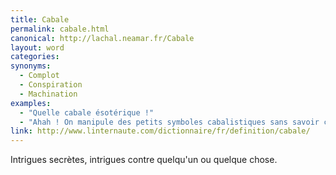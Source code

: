 ```yaml
---
title: Cabale
permalink: cabale.html
canonical: http://lachal.neamar.fr/Cabale
layout: word
categories:
synonyms:
  - Complot
  - Conspiration
  - Machination
examples:
  - "Quelle cabale ésotérique !"
  - "Ahah ! On manipule des petits symboles cabalistiques sans savoir ce que c'est ?"
link: http://www.linternaute.com/dictionnaire/fr/definition/cabale/
---
```


Intrigues secrètes, intrigues contre quelqu'un ou quelque chose.

